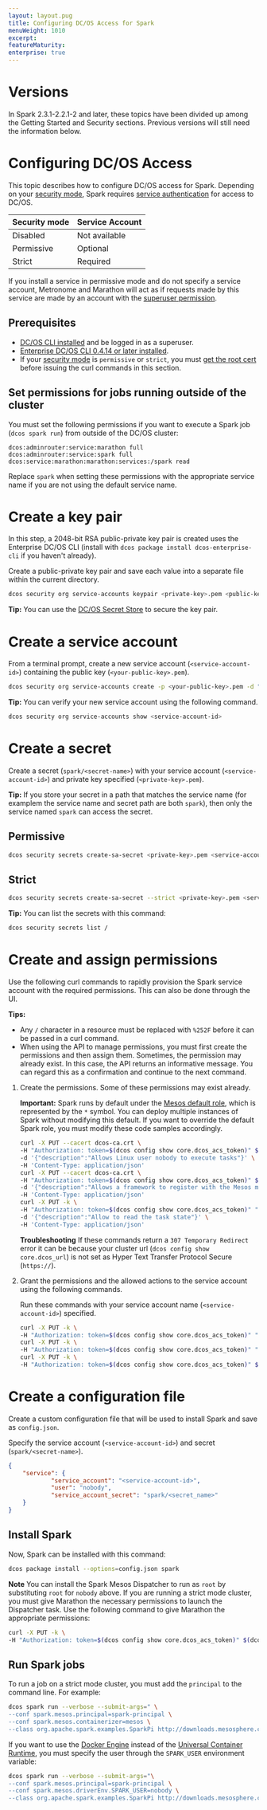 ```yaml
---
layout: layout.pug
title: Configuring DC/OS Access for Spark
menuWeight: 1010
excerpt:
featureMaturity:
enterprise: true
---
```

# Versions

In Spark 2.3.1-2.2.1-2 and later, these topics have been divided up among the Getting Started and Security sections. Previous versions will still need the information below.

# Configuring DC/OS Access

This topic describes how to configure DC/OS access for Spark. Depending on your [security mode](/1.9/security/ent/#security-modes/), Spark requires [service authentication](/1.10/security/ent/service-auth/) for access to DC/OS.

| Security mode | Service Account |
|---------------|-----------------------|
| Disabled      | Not available   |
| Permissive    | Optional   |
| Strict        | Required |

If you install a service in permissive mode and do not specify a service account, Metronome and Marathon will act as if requests made by this service are made by an account with the [superuser permission](/1.11/security/ent/perms-reference/#superuser).

## Prerequisites

- [DC/OS CLI installed](/1.9/cli/install/) and be logged in as a superuser.
- [Enterprise DC/OS CLI 0.4.14 or later installed](/1.9/cli/enterprise-cli/#ent-cli-install).
- If your [security mode](/1.9/security/ent/#security-modes/) is `permissive` or `strict`, you must [get the root cert](/1.9/networking/tls-ssl/get-cert/) before issuing the curl commands in this section.

## Set permissions for jobs running outside of the cluster
You must set the following permissions if you want to execute a Spark job (`dcos spark run`) from outside of the DC/OS cluster:

 ```
 dcos:adminrouter:service:marathon full 
 dcos:adminrouter:service:spark full 
 dcos:service:marathon:marathon:services:/spark read 
 ```

Replace `spark` when setting these permissions with the appropriate service name if you are not using the default service name.

<a name="create-a-keypair"></a>

# Create a key pair
In this step, a 2048-bit RSA public-private key pair is created uses the Enterprise DC/OS CLI (install with `dcos package install dcos-enterprise-cli` if you haven't already).

Create a public-private key pair and save each value into a separate file within the current directory.

```bash
dcos security org service-accounts keypair <private-key>.pem <public-key>.pem
```

**Tip:** You can use the [DC/OS Secret Store](/1.10/security/ent/secrets/) to secure the key pair.

<a name="create-a-service-account"></a>

# Create a service account

From a terminal prompt, create a new service account (`<service-account-id>`) containing the public key (`<your-public-key>.pem`).

```bash
dcos security org service-accounts create -p <your-public-key>.pem -d "Spark service account" <service-account-id>
```

**Tip:** You can verify your new service account using the following command.

```bash
dcos security org service-accounts show <service-account-id>
```

<a name="create-an-sa-secret"></a>

# Create a secret
Create a secret (`spark/<secret-name>`) with your service account (`<service-account-id>`) and private key specified (`<private-key>.pem`).

**Tip:** If you store your secret in a path that matches the service name (for examplem the service name and secret path are both `spark`), then only the service named `spark` can access the secret.

## Permissive

```bash
dcos security secrets create-sa-secret <private-key>.pem <service-account-id> spark/<secret-name>
```

## Strict

```bash
dcos security secrets create-sa-secret --strict <private-key>.pem <service-account-id> spark/<secret-name>
```

**Tip:**
You can list the secrets with this command:

```bash
dcos security secrets list /
```

<a name="give-perms"></a>

# Create and assign permissions
Use the following curl commands to rapidly provision the Spark service account with the required permissions. This can also be done through the UI.

**Tips:**

- Any `/` character in a resource must be replaced with `%252F` before it can be passed in a curl command.
- When using the API to manage permissions, you must first create the permissions and then assign them. Sometimes, the permission may already exist. In this case, the API returns an informative message. You can regard this as a confirmation and continue to the next command.

1.  Create the permissions. Some of these permissions may exist already.

    **Important:** Spark runs by default under the [Mesos default role](http://mesos.apache.org/documentation/latest/roles/), which is represented by the `*` symbol. You can deploy multiple instances of Spark without modifying this default. If you want to override the default Spark role, you must modify these code samples accordingly.

    ```bash
    curl -X PUT --cacert dcos-ca.crt \
    -H "Authorization: token=$(dcos config show core.dcos_acs_token)" $(dcos config show core.dcos_url)/acs/api/v1/acls/dcos:mesos:master:task:user:nobody \
    -d '{"description":"Allows Linux user nobody to execute tasks"}' \
    -H 'Content-Type: application/json'
    curl -X PUT --cacert dcos-ca.crt \
    -H "Authorization: token=$(dcos config show core.dcos_acs_token)" $(dcos config show core.dcos_url)/acs/api/v1/acls/dcos:mesos:master:framework:role:* \
    -d '{"description":"Allows a framework to register with the Mesos master using the Mesos default role"}' \
    -H 'Content-Type: application/json'
    curl -X PUT -k \
    -H "Authorization: token=$(dcos config show core.dcos_acs_token)" "$(dcos config show core.dcos_url)/acs/api/v1/acls/dcos:mesos:master:task:app_id:%252Fspark" \
    -d '{"description":"Allow to read the task state"}' \
    -H 'Content-Type: application/json'

    ```

    **Troubleshooting** If these commands return a `307 Temporary Redirect` error it can be because your cluster url (`dcos config show core.dcos_url`) is not set as Hyper Text Transfer Protocol Secure (`https://`).  


1.  Grant the permissions and the allowed actions to the service account using the following commands.

    Run these commands with your service account name (`<service-account-id>`) specified.

    ```bash
    curl -X PUT -k \
    -H "Authorization: token=$(dcos config show core.dcos_acs_token)" "$(dcos config show core.dcos_url)/acs/api/v1/acls/dcos:mesos:master:framework:role:*/users/<service-account-id>/create"
    curl -X PUT -k \
    -H "Authorization: token=$(dcos config show core.dcos_acs_token)" "$(dcos config show core.dcos_url)/acs/api/v1/acls/dcos:mesos:master:task:app_id:%252Fspark/users/<service-account-id>/create"
    curl -X PUT -k \
    -H "Authorization: token=$(dcos config show core.dcos_acs_token)" $(dcos config show core.dcos_url)/acs/api/v1/acls/dcos:mesos:master:task:user:nobody/users/<service-account-id>/create
    ```

<a name="create-json"></a>

# Create a configuration file
Create a custom configuration file that will be used to install Spark and save as `config.json`.

Specify the service account (`<service-account-id>`) and secret (`spark/<secret-name>`).

```json
{
    "service": {
            "service_account": "<service-account-id>",
            "user": "nobody",
            "service_account_secret": "spark/<secret_name>"
    }
}
```

<a name="install-spark"></a>

## Install Spark

Now, Spark can be installed with this command:

```bash
dcos package install --options=config.json spark
```

**Note** You can install the Spark Mesos Dispatcher to run as `root` by substituting `root` for `nobody` above. If you are running a strict mode cluster, you must give Marathon the necessary permissions to launch the Dispatcher task. Use the following command to give Marathon the appropriate permissions:

```bash
curl -X PUT -k \
-H "Authorization: token=$(dcos config show core.dcos_acs_token)" $(dcos config show core.dcos_url)/acs/api/v1/acls/dcos:mesos:master:task:user:root/users/dcos_marathon/create
```

<a name="Run a Job"></a>

## Run Spark jobs

To run a job on a strict mode cluster, you must add the `principal` to the command line. For example:
```bash
dcos spark run --verbose --submit-args=" \
--conf spark.mesos.principal=spark-principal \
--conf spark.mesos.containerizer=mesos \
--class org.apache.spark.examples.SparkPi http://downloads.mesosphere.com/spark/assets/spark-examples_2.11-2.0.1.jar 100"
```

If you want to use the [Docker Engine](/1.10/deploying-services/containerizers/docker-containerizer/) instead of the [Universal Container Runtime](/1.10/deploying-services/containerizers/ucr/), you must specify the user through the `SPARK_USER` environment variable:

```bash
dcos spark run --verbose --submit-args="\
--conf spark.mesos.principal=spark-principal \
--conf spark.mesos.driverEnv.SPARK_USER=nobody \
--class org.apache.spark.examples.SparkPi http://downloads.mesosphere.com/spark/assets/spark-examples_2.11-2.0.1.jar 100"
```